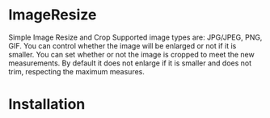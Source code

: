 # ImageResize
Simple Image Resize and Crop
Supported image types are: JPG/JPEG, PNG, GIF.
You can control whether the image will be enlarged or not if it is smaller.
You can set whether or not the image is cropped to meet the new measurements.
By default it does not enlarge if it is smaller and does not trim, respecting the maximum measures.
# Installation
<?php include 'ImageResize.php'; ?>
